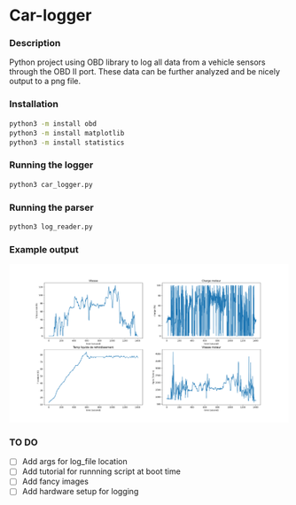 # Car-logger

### Description

Python project using OBD library to log all data from a vehicle sensors through the OBD II port.
These data can be further analyzed and be nicely output to a png file.


### Installation
```bash
python3 -m install obd
python3 -m install matplotlib
python3 -m install statistics
```
### Running the logger
```bash
python3 car_logger.py
```
### Running the parser
```bash
python3 log_reader.py
```

### Example output

![plot](./images/temp.png)

### TO DO

- [ ] Add args for log_file location
- [ ] Add tutorial for runnning script at boot time
- [ ] Add fancy images
- [ ] Add hardware setup for logging
